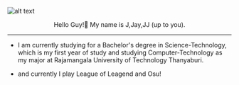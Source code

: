![alt text](https://i.ibb.co/fr15sFJ/68747470733a2f2f73636f6e74656e742d73696e362d332e78782e666263646e2e6e65742f762f7433392e33303830382d36.jpg)

<p align="center">
Hello Guy!👋 My name is J,Jay,JJ (up to you).
  <p>

--------------------------------------------

- I am currently studying for a Bachelor's degree in Science-Technology, which is my first year of study
  and studying Computer-Technology as my major at Rajamangala University of Technology Thanyaburi.
    
- and currently I play League of Leagend and Osu!



